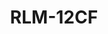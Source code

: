 ---
description: 模拟科学计算器。
layout: post
results:
- currency: CNY
  version: '1.0'
  artistId: 289639238
  primaryGenreName: Finance
  artworkUrl60: http://is4.mzstatic.com/image/thumb/Purple111/v4/db/88/5f/db885fce-89a8-8dfa-2355-feb6190546e1/source/60x60bb.jpg
  minimumOsVersion: '10.0'
  appletvScreenshotUrls: &a []
  sellerName: Ricardo Lira Matte
  supportedDevices:
  - iPad2Wifi-iPad2Wifi
  - iPad23G-iPad23G
  - iPhone4S-iPhone4S
  - iPadThirdGen-iPadThirdGen
  - iPadThirdGen4G-iPadThirdGen4G
  - iPhone5-iPhone5
  - iPodTouchFifthGen-iPodTouchFifthGen
  - iPadFourthGen-iPadFourthGen
  - iPadFourthGen4G-iPadFourthGen4G
  - iPadMini-iPadMini
  - iPadMini4G-iPadMini4G
  - iPhone5c-iPhone5c
  - iPhone5s-iPhone5s
  - iPadAir-iPadAir
  - iPadAirCellular-iPadAirCellular
  - iPadMiniRetina-iPadMiniRetina
  - iPadMiniRetinaCellular-iPadMiniRetinaCellular
  - iPhone6-iPhone6
  - iPhone6Plus-iPhone6Plus
  - iPadAir2-iPadAir2
  - iPadAir2Cellular-iPadAir2Cellular
  - iPadMini3-iPadMini3
  - iPadMini3Cellular-iPadMini3Cellular
  - iPodTouchSixthGen-iPodTouchSixthGen
  - iPhone6s-iPhone6s
  - iPhone6sPlus-iPhone6sPlus
  - iPadMini4-iPadMini4
  - iPadMini4Cellular-iPadMini4Cellular
  - iPadPro-iPadPro
  - iPadProCellular-iPadProCellular
  - iPadPro97-iPadPro97
  - iPadPro97Cellular-iPadPro97Cellular
  - iPhoneSE-iPhoneSE
  - iPhone7-iPhone7
  - iPhone7Plus-iPhone7Plus
  - iPad611-iPad611
  - iPad612-iPad612
  genres:
  - 财务
  - 工具
  currentVersionReleaseDate: '2017-04-04T20:30:54Z'
  trackName: RLM-12CF
  isVppDeviceBasedLicensingEnabled: true
  description: "RLM-12CF is a full simulation of the well known HP12C financial
    and business calculator for iPhone and iPad. Includes all the functions
    of the real one in a beautiful high definition interface. Also has a dynamic
    Portrait and Landscape orientation layouts that can be locked to your
    preference.\n\nUnlock the “Pro” features through “In-App-Purchase” to
    get access to all “Pro” menu features of our RLM-12CX:\n\nFinance menu:
    \n\t- Amortization Table\n\t- Depreciation Table\n\t- Bonds Price & Yield\n\t-
    Black-Scholes OVM\n\t- Cash Flows Calculations\n\t- Cash Flows Editor.\nBusiness
    menu : \n\t- Margins & Break-Even\n\t- Tip & Bill Split\n\t- Currency
    Exchange\n\t- Date & Time.\nStatistics menu: \n\t- X,Y Data Editor\n\t-
    Regression Model\n\t- Probability\nProgram menu: \n\t- Load Program…\n\t-
    Program Debug\n\t- Program Editor.\nScientific menu: \n\t- Math Functions\n\t-
    Angles & Polar\n\t- Units Conversion\n\t- Units Database Editor\nConvert
    menu:\n\t- Angles & Polar\n\t- Currency Exchange\n\t- Units Conversion\n\t-
    Units Database Editor\nUtilities menu:\n\t- Tip & Bill Split\n\t- Currency
    Exchange\n\t- Date & Time.\n\t- Math Functions\n\t- Units Conversion\nSystem:\n\t-
    Settings\n\t- Memory\n\t- Units Database Editor\n\t- Help Documents\n\nSystem
    requirements: iOS 10.0 or above.\n\nDisclaimer: THIS IS NOT A HEWLETT
    PACKARD CALCULATOR, AND IS NOT SPONSORED IN ANYWAY BY HEWLETT PACKARD
    OR ANY OF ITS SUBSIDIARIES."
  price: 0
  trackId: 1209559763
  releaseDate: '2017-04-04T20:30:54Z'
  advisories: *a
  screenshotUrls:
  - http://a1.mzstatic.com/us/r30/Purple91/v4/b3/8b/66/b38b66da-24d0-c14a-efd1-a80476456db8/screen696x696.jpeg
  - http://a5.mzstatic.com/us/r30/Purple122/v4/b8/fe/6d/b8fe6deb-8943-6015-f539-2129864a6fd3/screen406x722.jpeg
  - http://a4.mzstatic.com/us/r30/Purple122/v4/2e/69/a8/2e69a8eb-91ec-f7d0-8f15-2765e1737deb/screen696x696.jpeg
  - http://a2.mzstatic.com/us/r30/Purple111/v4/7a/17/63/7a1763c9-ed81-7503-55ef-156702d4d987/screen696x696.jpeg
  - http://a3.mzstatic.com/us/r30/Purple111/v4/64/69/9b/64699bc7-f982-60b5-060d-36372df08c08/screen406x722.jpeg
  artistViewUrl: https://itunes.apple.com/cn/developer/r-l-m-software/id289639238?uo=4
  primaryGenreId: 6015
  kind: software
  sellerUrl: http://www.rlmtools.com/iPhone/12C-Pro/Detail.html
  fileSizeBytes: '24066048'
  trackContentRating: 4+
  bundleId: rlmtools.com.iOS.12.iap
  contentAdvisoryRating: 4+
  trackCensoredName: RLM-12CF
  isGameCenterEnabled: false
  artistName: R.L.M. Software
  languageCodesISO2A:
  - EN
  features:
  - iosUniversal
  wrapperType: software
  artworkUrl512: http://is4.mzstatic.com/image/thumb/Purple111/v4/db/88/5f/db885fce-89a8-8dfa-2355-feb6190546e1/source/512x512bb.jpg
  artworkUrl100: http://is4.mzstatic.com/image/thumb/Purple111/v4/db/88/5f/db885fce-89a8-8dfa-2355-feb6190546e1/source/100x100bb.jpg
  trackViewUrl: https://geo.itunes.apple.com/cn/app/rlm-12cf/id1209559763?mt=8&uo=4
  genreIds:
  - '6015'
  - '6002'
  formattedPrice: 免费
  ipadScreenshotUrls:
  - http://a2.mzstatic.com/us/r30/Purple122/v4/8f/ce/e3/8fcee349-69ac-331e-3de1-2878f651dcfe/sc552x414.jpeg
  - http://a1.mzstatic.com/us/r30/Purple111/v4/9f/3b/b5/9f3bb5f0-52af-2d37-1a7e-196d0938bd19/sc1024x768.jpeg
  - http://a4.mzstatic.com/us/r30/Purple111/v4/cb/8f/0c/cb8f0cca-3ae9-3cf0-3624-1e2df3b629f7/sc552x414.jpeg
  - http://a1.mzstatic.com/us/r30/Purple111/v4/11/65/58/11655870-dd12-371a-1441-2d6be4c3df6e/sc552x414.jpeg
  - http://a3.mzstatic.com/us/r30/Purple122/v4/cf/0a/ab/cf0aabbd-420e-d0f3-10ce-363d7eff2d32/sc1024x768.jpeg
category: 财务
tags: tag1
resultCount: 1
title: RLM-12CF

---